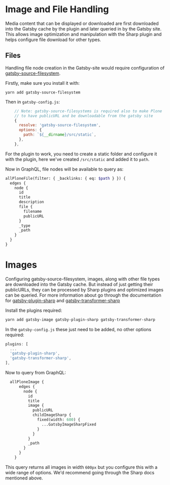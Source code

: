 # Image and File Handling

Media content that can be displayed or downloaded are first downloaded into the Gatsby cache by the plugin and later queried in by the Gatsby site. This allows image optimization and manipulation with the Sharp plugin and helps configure file download for other types.

## Files

Handling file node creation in the Gatsby-site would require configuration of [gatsby-source-filesystem](https://v2--gatsbyjs.netlify.com/packages/gatsby-source-filesystem).

Firstly, make sure you install it with:

```
yarn add gatsby-source-filesystem
```

Then in `gatsby-config.js`:

```javascript
    // Note: gatsby-source-filesystems is required also to make Plone
    // to have publicURL and be downloadable from the gatsby site
    {
      resolve: 'gatsby-source-filesystem',
      options: {
        path: `${__dirname}/src/static`,
      },
    },
```

For the plugin to work, you need to create a static folder and configure it with the plugin, here we've created `/src/static` and added it to `path`.

Now in GraphQL, file nodes will be available to query as:

```graphql
allPloneFile(filter: { _backlinks: { eq: $path } }) {
  edges {
    node {
      id
      title
      description
      file {
        filename
        publicURL
      }
      _type
      _path
    }
  }
}
```

# Images

Configuring gatsby-source-filesystem, images, along with other file types are downloaded into the Gatsby cache. But instead of just getting their publicURLs, they can be processed by Sharp plugins and optimized images can be queried. For more information about go through the documentation for [gatsby-plugin-sharp](https://v2--gatsbyjs.netlify.com/packages/gatsby-plugin-sharp/) and [gatsby-transformer-sharp](https://v2--gatsbyjs.netlify.com/packages/gatsby-transformer-sharp)

Install the plugins required:

```bash
yarn add gatsby-image gatsby-plugin-sharp gatsby-transformer-sharp
```

In the `gatsby-config.js` these just need to be added, no other options required:

```javascript
plugins: [
  ...
  'gatsby-plugin-sharp',
  'gatsby-transformer-sharp',
],
```

Now to query from GraphQL:

```graphql
  allPloneImage {
      edges {
        node {
          id
          title
          image {
            publicURL
            childImageSharp {
              fixed(width: 600) {
                ...GatsbyImageSharpFixed
              }
            }
          }
          _path
        }
      }
    }
```

This query returns all images in width `600px` but you configure this with a wide range of options. We'd recommend going through the Sharp docs mentioned above.

